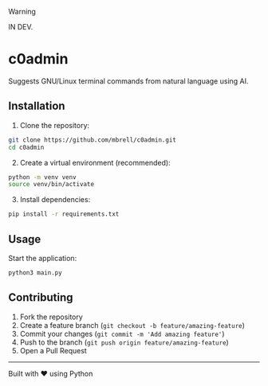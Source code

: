 >[!WARNING]
>IN DEV.

# c0admin

Suggests GNU/Linux terminal commands from natural language using AI.

## Installation

1. Clone the repository:
```bash
git clone https://github.com/mbrell/c0admin.git
cd c0admin
```

2. Create a virtual environment (recommended):
```bash
python -m venv venv
source venv/bin/activate 
```

3. Install dependencies:
```bash
pip install -r requirements.txt
```

## Usage

Start the application:
```bash
python3 main.py
```

## Contributing

1. Fork the repository
2. Create a feature branch (`git checkout -b feature/amazing-feature`)
3. Commit your changes (`git commit -m 'Add amazing feature'`)
4. Push to the branch (`git push origin feature/amazing-feature`)
5. Open a Pull Request

---

Built with ❤️ using Python
